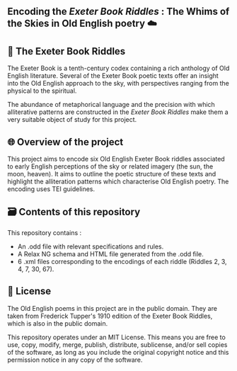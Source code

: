 ## Encoding the _Exeter Book Riddles_ : The Whims of the Skies in Old English poetry ☁️

## 🎲 The Exeter Book Riddles 

The Exeter Book is a tenth-century codex containing a rich anthology of Old English literature. Several of the Exeter Book poetic texts offer an insight into the Old English approach to the sky, with perspectives ranging from the physical to the spiritual.

The abundance of metaphorical language and the precision with which alliterative patterns are constructed in the _Exeter Book Riddles_ make them a very suitable object of study for this project.

## 🌐 Overview of the project 

This project aims to encode six Old English Exeter Book riddles associated to early English perceptions of the sky or related imagery (the sun, the moon, heaven). It aims to outline the poetic structure of these texts and highlight the alliteration patterns which characterise Old English poetry. The encoding uses TEI guidelines.

## 🗃️ Contents of this repository 

This repository contains :
* An .odd file with relevant specifications and rules.
* A Relax NG schema and HTML file generated from the .odd file.
* 6 .xml files corresponding to the encodings of each riddle (Riddles 2, 3, 4, 7, 30, 67).


## 📂 License

The Old English poems in this project are in the public domain. They are taken from Frederick Tupper's 1910 edition of the Exeter Book Riddles, which is also in the public domain.

This repository operates under an MIT License. This means you are free to use, copy, modify, merge, publish, distribute, sublicense, and/or sell copies of the software, as long as you include the original copyright notice and this permission notice in any copy of the software.
